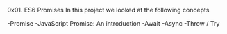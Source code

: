0x01. ES6 Promises
In this project we looked at the following concepts

-Promise
-JavaScript Promise: An introduction
-Await
-Async
-Throw / Try
